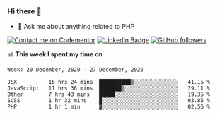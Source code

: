### Hi there 👋

<!--
**mustafaculban/mustafaculban** is a ✨ _special_ ✨ repository because its `README.md` (this file) appears on your GitHub profile.

Here are some ideas to get you started:

- 🌱 I’m currently learning ...
- 👯 I’m looking to collaborate on ...
- 🤔 I’m looking for help with ...
- 📫 How to reach me: ...
- 😄 Pronouns: ...
- ⚡ Fun fact: ...

-->
- 💬 Ask me about anything related to PHP

[![Contact me on Codementor](https://www.codementor.io/m-badges/karamusluk/book-session.svg)](https://www.codementor.io/@karamusluk?refer=badge)
[![Linkedin Badge](https://img.shields.io/badge/-Mustafa%20Culban-blue?style=social&logo=Linkedin&logoColor=blue&link=https://www.linkedin.com/in/mustafaculban/)](https://www.linkedin.com/in/mustafaculban/) 
[![GitHub followers](https://img.shields.io/github/followers/karamusluk?label=Follow&style=social)](https://github.com/karamusluk/?tab=follow)


📊 **This week I spent my time on**
<!--START_SECTION:waka-->
```text
Week: 20 December, 2020 - 27 December, 2020

JSX          16 hrs 24 mins  ██████████▒░░░░░░░░░░░░░░   41.15 % 
JavaScript   11 hrs 36 mins  ███████▒░░░░░░░░░░░░░░░░░   29.11 % 
Other        7 hrs 43 mins   █████░░░░░░░░░░░░░░░░░░░░   19.35 % 
SCSS         1 hr 32 mins    █░░░░░░░░░░░░░░░░░░░░░░░░   03.85 % 
PHP          1 hr 1 min      ▓░░░░░░░░░░░░░░░░░░░░░░░░   02.56 % 
```
<!--END_SECTION:waka-->

